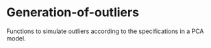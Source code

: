# Generation-of-outliers
Functions to simulate outliers according to the specifications in a PCA model.
